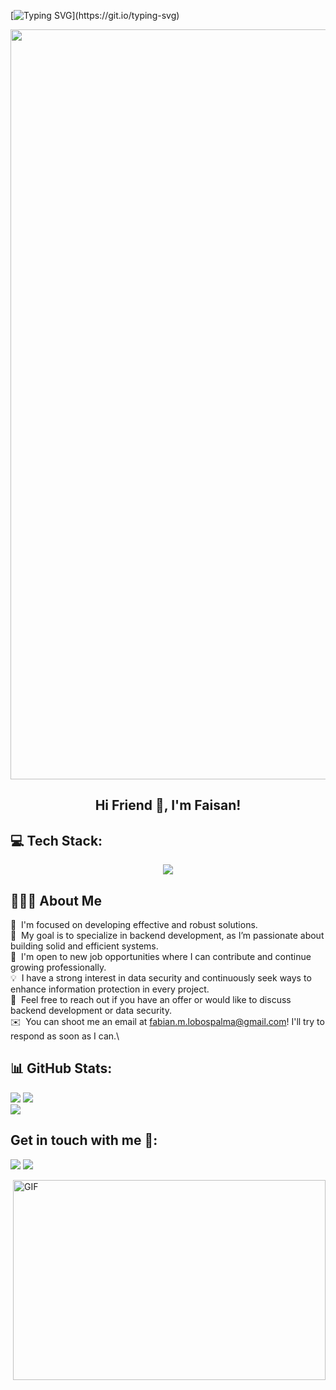 [![Typing SVG](https://readme-typing-svg.herokuapp.com?multiline=true&width=500&lines=Guys+Let's+Enjoy+Coding.)](https://git.io/typing-svg)



<p align="center">
  <img width="1200" src="assets/241765440-80728820-e06b-4f96-9c9e-9df46f0cc0a5.gif" />
</p>  

<h2 align="center">Hi Friend 👋, I'm Faisan!</h2>


## 💻 Tech Stack:


<p align="center">
  <a href="https://skillicons.dev">
    <img src="https://skillicons.dev/icons?i=git,python,django,html,css,js,react,nextjs,mysql" />
  </a>
</p>


## 👨🏻‍💻 About Me

💼 &nbsp;I'm focused on developing effective and robust solutions.\
🌱 &nbsp;My goal is to specialize in backend development, as I’m passionate about building solid and efficient systems.\
🌟 &nbsp;I'm open to new job opportunities where I can contribute and continue growing professionally.\
💡 &nbsp;I have a strong interest in data security and continuously seek ways to enhance information protection in every project.\
💬 &nbsp;Feel free to reach out if you have an offer or would like to discuss backend development or data security.\
✉️ &nbsp;You can shoot me an email at fabian.m.lobospalma@gmail.com! I'll try to respond as soon as I can.\

<div align="center"> </div>

## 📊 GitHub Stats:

![](https://github-readme-stats.vercel.app/api?username=FaisanL&show_icons=true&theme=tokyonight)
![](https://github-readme-streak-stats.herokuapp.com/?user=FaisanL&theme=dark&hide_border=false)<br/>
![](https://github-readme-stats.vercel.app/api/top-langs/?username=FaisanL&theme=dark&hide_border=false&include_all_commits=true&count_private=true&layout=compact)

## Get in touch with me 👋:

<p>
   <a target="_blank" href="https://www.linkedin.com/in/fabian-lobos-2941a731b/"><img src="https://img.shields.io/badge/-LinkedIn-0077B5?style=for-the-badge&logo=Linkedin&logoColor=white"></img></a>
   <a target="_blank" href="mailto:fabian.m.lobospalma@gmail.com"><img src="https://img.shields.io/badge/-Gmail-D14836?style=for-the-badge&logo=Gmail&logoColor=white"></img></a>
  
</p>


 
<img align="right" alt="GIF" src="https://github.com/abhisheknaiidu/abhisheknaiidu/blob/master/code.gif?raw=true" width="500" height="320" />



      

<!--
**codeoxygen/codeoxygen** is a ✨ _special_ ✨ repository because its `README.md` (this file) appears on your GitHub profile.

Here are some ideas to get you started:

- 🔭 I’m currently working on ...
- 🌱 I’m currently learning ...
- 👯 I’m looking to collaborate on ...
- 🤔 I’m looking for help with ...
- 💬 Ask me about ...
- 📫 How to reach me: ...
- 😄 Pronouns: ...
- ⚡ Fun fact: ...
-->
